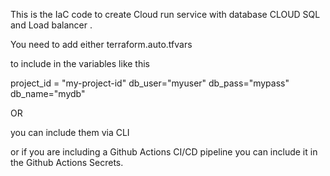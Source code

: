 This is the IaC code to create Cloud run service  with database CLOUD SQL and Load balancer .

You need to add either terraform.auto.tfvars

to include in the variables like this


project_id = "my-project-id"
db_user="myuser"
db_pass="mypass"
db_name="mydb"


OR 

you can include them via CLI 

or if you are including a Github Actions CI/CD pipeline you can include it in the Github Actions Secrets.